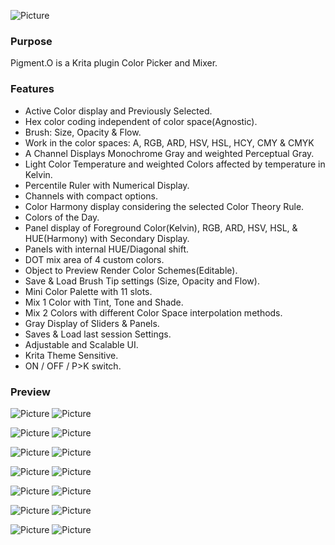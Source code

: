 ![Picture](https://raw.githubusercontent.com/EyeOdin/Pigment.O/master/pykrita/pigment_o/PREVIEWS/pigment_o.png)

### Purpose

Pigment.O is a Krita plugin Color Picker and Mixer.

### Features

* Active Color display and Previously Selected.
* Hex color coding independent of color space(Agnostic).
* Brush: Size, Opacity & Flow.
* Work in the color spaces: A, RGB, ARD, HSV, HSL, HCY, CMY & CMYK
* A Channel Displays Monochrome Gray and weighted Perceptual Gray.
* Light Color Temperature and weighted Colors affected by temperature in Kelvin.
* Percentile Ruler with Numerical Display.
* Channels with compact options.
* Color Harmony display considering the selected Color Theory Rule.
* Colors of the Day.
* Panel display of Foreground Color(Kelvin), RGB, ARD, HSV, HSL, & HUE(Harmony) with Secondary Display.
* Panels with internal HUE/Diagonal shift.
* DOT mix area of 4 custom colors.
* Object to Preview Render Color Schemes(Editable).
* Save & Load Brush Tip settings (Size, Opacity and Flow).
* Mini Color Palette with 11 slots.
* Mix 1 Color with Tint, Tone and Shade.
* Mix 2 Colors with different Color Space interpolation methods.
* Gray Display of Sliders & Panels.
* Saves & Load last session Settings.
* Adjustable and Scalable UI.
* Krita Theme Sensitive.
* ON / OFF / P>K switch.

### Preview
![Picture](https://raw.githubusercontent.com/EyeOdin/Pigment.O/master/pykrita/pigment_o/PREVIEWS/hsv.png)
![Picture](https://raw.githubusercontent.com/EyeOdin/Pigment.O/master/pykrita/pigment_o/PREVIEWS/display_black_zoom_percent.png)

![Picture](https://raw.githubusercontent.com/EyeOdin/Pigment.O/master/pykrita/pigment_o/PREVIEWS/hue_triangle.png)
![Picture](https://raw.githubusercontent.com/EyeOdin/Pigment.O/master/pykrita/pigment_o/PREVIEWS/theme_sensitive.png)


![Picture](https://raw.githubusercontent.com/EyeOdin/Pigment.O/master/pykrita/pigment_o/PREVIEWS/rgb.png)
![Picture](https://raw.githubusercontent.com/EyeOdin/Pigment.O/master/pykrita/pigment_o/PREVIEWS/ard.png)

![Picture](https://raw.githubusercontent.com/EyeOdin/Pigment.O/master/pykrita/pigment_o/PREVIEWS/dot.png)
![Picture](https://raw.githubusercontent.com/EyeOdin/Pigment.O/master/pykrita/pigment_o/PREVIEWS/harmony.png)

![Picture](https://raw.githubusercontent.com/EyeOdin/Pigment.O/master/pykrita/pigment_o/PREVIEWS/object.png)
![Picture](https://raw.githubusercontent.com/EyeOdin/Pigment.O/master/pykrita/pigment_o/PREVIEWS/channels.png)

![Picture](https://raw.githubusercontent.com/EyeOdin/Pigment.O/master/pykrita/pigment_o/PREVIEWS/object.png)
![Picture](https://raw.githubusercontent.com/EyeOdin/Pigment.O/master/pykrita/pigment_o/PREVIEWS/channels.png)

![Picture](https://raw.githubusercontent.com/EyeOdin/Pigment.O/master/pykrita/pigment_o/PREVIEWS/fgc.png)
![Picture](https://raw.githubusercontent.com/EyeOdin/Pigment.O/master/pykrita/pigment_o/PREVIEWS/sof_palette_tts_mixer.png)
